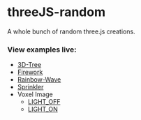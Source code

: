 # threeJS-random
A whole bunch of random three.js creations.

### View examples live:
* [3D-Tree](https://fadi-wassaf.github.io/threeJS-random/3D-Tree/)
* [Firework](https://fadi-wassaf.github.io/threeJS-random/Firework/)
* [Rainbow-Wave](https://fadi-wassaf.github.io/threeJS-random/Rainbow-Wave/index.html)
* [Sprinkler](https://fadi-wassaf.github.io/threeJS-random/Sprinkler/)
* Voxel Image
    * [LIGHT_OFF](https://fadi-wassaf.github.io/threeJS-random/Voxel-Image/light_off.html)
    * [LIGHT_ON](https://fadi-wassaf.github.io/threeJS-random/Voxel-Image/light_on.html)
